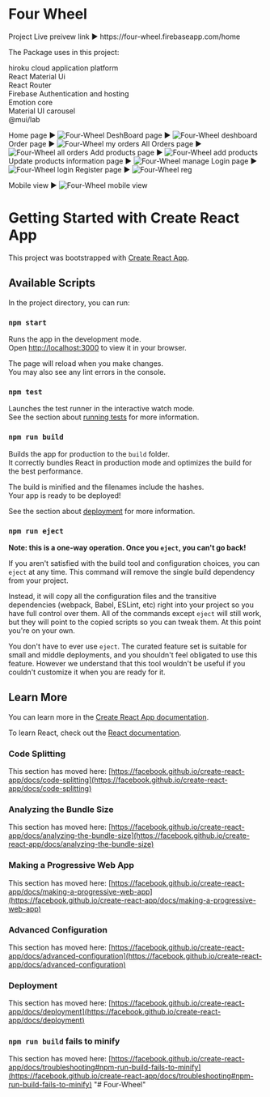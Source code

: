 <h1>Four Wheel </h1>
Project Live preivew link ► https://four-wheel.firebaseapp.com/home

The Package uses in this project:

hiroku cloud application platform\
React Material Ui\
React Router\
Firebase Authentication and hosting\
Emotion core\
Material UI carousel\
@mui/lab

Home page ►
![Four-Wheel](https://user-images.githubusercontent.com/58640846/175876731-e30089b2-00af-4ebb-9746-d8fa6e9633f2.png)
DeshBoard page ►
![Four-Wheel deshboard](https://user-images.githubusercontent.com/58640846/175876871-50af4b1f-85be-4f35-a0d4-7c8628725956.png)
Order page ►
![Four-Wheel my orders](https://user-images.githubusercontent.com/58640846/175876963-f345a122-7bf4-4dd3-8673-553ebad927ce.png)
All Orders page ►
![Four-Wheel all orders](https://user-images.githubusercontent.com/58640846/175877020-f55dfea5-f574-4df6-9535-a639ca45bf2f.png)
Add products page ►
![Four-Wheel add products](https://user-images.githubusercontent.com/58640846/175877086-ab60257c-cfe0-4eeb-afa3-34ab2d40ffcc.png)
Update products information page ►
![Four-Wheel manage ](https://user-images.githubusercontent.com/58640846/175877227-e026f8b8-be14-4275-9a21-2cf293ebdf28.png)
Login page ►
![Four-Wheel login](https://user-images.githubusercontent.com/58640846/175877446-cd049fe8-20a7-49e5-98fb-67193e466045.png)
Register page ►
![Four-Wheel reg](https://user-images.githubusercontent.com/58640846/175877505-cd191f10-3c90-4090-aa51-bb423bb8f924.png)

Mobile view ►
![Four-Wheel mobile view](https://user-images.githubusercontent.com/58640846/175877609-5c9bb983-8744-4a2f-9cb0-2959ae860898.png)

# Getting Started with Create React App

This project was bootstrapped with [Create React App](https://github.com/facebook/create-react-app).

## Available Scripts

In the project directory, you can run:

### `npm start`

Runs the app in the development mode.\
Open [http://localhost:3000](http://localhost:3000) to view it in your browser.

The page will reload when you make changes.\
You may also see any lint errors in the console.

### `npm test`

Launches the test runner in the interactive watch mode.\
See the section about [running tests](https://facebook.github.io/create-react-app/docs/running-tests) for more information.

### `npm run build`

Builds the app for production to the `build` folder.\
It correctly bundles React in production mode and optimizes the build for the best performance.

The build is minified and the filenames include the hashes.\
Your app is ready to be deployed!

See the section about [deployment](https://facebook.github.io/create-react-app/docs/deployment) for more information.

### `npm run eject`

**Note: this is a one-way operation. Once you `eject`, you can't go back!**

If you aren't satisfied with the build tool and configuration choices, you can `eject` at any time. This command will remove the single build dependency from your project.

Instead, it will copy all the configuration files and the transitive dependencies (webpack, Babel, ESLint, etc) right into your project so you have full control over them. All of the commands except `eject` will still work, but they will point to the copied scripts so you can tweak them. At this point you're on your own.

You don't have to ever use `eject`. The curated feature set is suitable for small and middle deployments, and you shouldn't feel obligated to use this feature. However we understand that this tool wouldn't be useful if you couldn't customize it when you are ready for it.

## Learn More

You can learn more in the [Create React App documentation](https://facebook.github.io/create-react-app/docs/getting-started).

To learn React, check out the [React documentation](https://reactjs.org/).

### Code Splitting

This section has moved here: [https://facebook.github.io/create-react-app/docs/code-splitting](https://facebook.github.io/create-react-app/docs/code-splitting)

### Analyzing the Bundle Size

This section has moved here: [https://facebook.github.io/create-react-app/docs/analyzing-the-bundle-size](https://facebook.github.io/create-react-app/docs/analyzing-the-bundle-size)

### Making a Progressive Web App

This section has moved here: [https://facebook.github.io/create-react-app/docs/making-a-progressive-web-app](https://facebook.github.io/create-react-app/docs/making-a-progressive-web-app)

### Advanced Configuration

This section has moved here: [https://facebook.github.io/create-react-app/docs/advanced-configuration](https://facebook.github.io/create-react-app/docs/advanced-configuration)

### Deployment

This section has moved here: [https://facebook.github.io/create-react-app/docs/deployment](https://facebook.github.io/create-react-app/docs/deployment)

### `npm run build` fails to minify

This section has moved here: [https://facebook.github.io/create-react-app/docs/troubleshooting#npm-run-build-fails-to-minify](https://facebook.github.io/create-react-app/docs/troubleshooting#npm-run-build-fails-to-minify)
"# Four-Wheel" 
